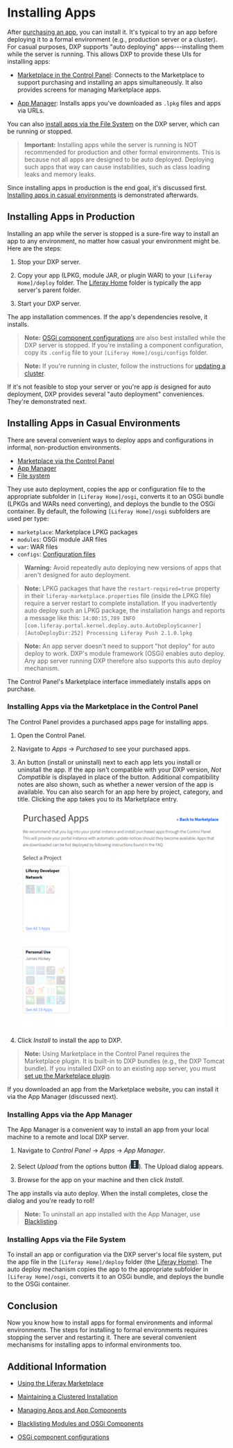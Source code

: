 # Installing Apps

After [purchasing an app](./02-using-the-liferay-marketplace.md), you can install it. It's typical to try an app before deploying it to a formal environment (e.g., production server or a cluster). For casual purposes, DXP supports "auto deploying" apps---installing them while the server is running. This allows DXP to provide these UIs for installing apps:

- [Marketplace in the Control Panel](#using-marketplace-in-the-control-panel): Connects to the Marketplace to support purchasing and installing an apps simultaneously. It also provides screens for managing Marketplace apps.

- [App Manager](#using-the-app-manager): Installs apps you've downloaded as `.lpkg` files and apps via URLs.

You can also [install apps via the File System](#using-the-file-system) on the DXP server, which can be running or stopped.

> **Important:** Installing apps while the server is running is NOT recommended for production and other formal environments. This is because not all apps are designed to be auto deployed. Deploying such apps that way can cause instabilities, such as class loading leaks and memory leaks.

Since installing apps in production is the end goal, it's discussed first. [Installing apps in casual environments](#installing-apps-in-casual-environments) is demonstrated afterwards.

## Installing Apps in Production

Installing an app while the server is stopped is a sure-fire way to install an app to any environment, no matter how casual your environment might be. Here are the steps:

1. Stop your DXP server.

1. Copy your app (LPKG, module JAR, or plugin WAR) to your `[Liferay Home]/deploy` folder. The [Liferay Home](../../../installation-and-upgrades/14-reference/01-liferay-home.md) folder is typically the app server's parent folder.

1. Start your DXP server.

The app installation commences. If the app's dependencies resolve, it installs.

> **Note:** [OSGi component configurations](https://help.liferay.com/hc/en-us/articles/360029131591-System-Settings#exporting-and-importing-configurations) are also best installed while the DXP server is stopped. If you're installing a component configuration, copy its `.config` file to your `[Liferay Home]/osgi/configs` folder. 

> **Note:** If you're running in cluster, follow the instructions for [updating a cluster](../../../installation-and-upgrades/10-maintaining-clusters/01-maintaining-clustered-installations.md).

If it's not feasible to stop your server or you're app *is* designed for auto deployment, DXP provides several "auto deployment" conveniences. They're demonstrated next.

## Installing Apps in Casual Environments

There are several convenient ways to deploy apps and configurations in informal, non-production environments.

- [Marketplace via the Control Panel](#using-marketplace-in-the-control-panel)
- [App Manager](#using-the-app-manager)
- [File system](#using-the-file-system)

They use auto deployment, copies the app or configuration file to the appropriate subfolder in `[Liferay Home]/osgi`, converts it to an OSGi bundle (LPKGs and WARs need converting), and deploys the bundle to the OSGi container. By default, the following `[Liferay Home]/osgi` subfolders are used per type:

- `marketplace`: Marketplace LPKG packages
- `modules`: OSGi module JAR files
- `war`: WAR files
- `configs`: [Configuration files](https://help.liferay.com/hc/en-us/articles/360029131591-System-Settings#exporting-and-importing-configurations)

> **Warning:** Avoid repeatedly auto deploying new versions of apps that aren't designed for auto deployment.

> **Note:** LPKG packages that have the `restart-required=true` property in their `liferay-marketplace.properties` file (inside the LPKG file) require a server restart to complete installation. If you inadvertently auto deploy such an LPKG package, the installation hangs and reports a message like this: `14:00:15,789 INFO  [com.liferay.portal.kernel.deploy.auto.AutoDeployScanner][AutoDeployDir:252] Processing Liferay Push 2.1.0.lpkg`

> **Note:** An app server doesn't need to support "hot deploy" for auto deploy to work. DXP's module framework (OSGi) enables auto deploy. Any app server running DXP therefore also supports this auto deploy mechanism.

The Control Panel's Marketplace interface immediately installs apps on purchase.

### Installing Apps via the Marketplace in the Control Panel

The Control Panel provides a purchased apps page for installing apps.

1. Open the Control Panel.

1. Navigate to *Apps* &rarr; *Purchased* to see your purchased apps.

1. An button (install or uninstall) next to each app lets you install or uninstall the app. If the app isn't compatible with your DXP version, *Not Compatible* is displayed in place of the button. Additional compatibility notes are also shown, such as whether a newer version of the app is available. You can also search for an app here by project, category, and title. Clicking the app takes you to its Marketplace entry.

    ![Figure 1: The Control Panel's purchased apps lets you manage your purchased apps from within a running Liferay instance.](./installing-apps/marketplace-purchased-apps.png)

1. Click *Install* to install the app to DXP.

> **Note:** Using Marketplace in the Control Panel requires the Marketplace plugin. It is built-in to DXP bundles (e.g., the DXP Tomcat bundle). If you installed DXP on to an existing app server, you must [set up the Marketplace plugin](..\..\..\installation-and-upgrades\01-installing-liferay-dxp\09-setting-up-marketplace.md).

If you downloaded an app from the Marketplace website, you can install it via the App Manager (discussed next).

### Installing Apps via the App Manager

The App Manager is a convenient way to install an app from your local machine to a remote and local DXP server.

1. Navigate to *Control Panel* &rarr; *Apps* &rarr; *App Manager*.

1. Select *Upload* from the options button (![Options](./installing-apps/icon-options.png)). The Upload dialog appears.

1. Browse for the app on your machine and then click *Install*.

The app installs via auto deploy. When the install completes, close the dialog and you're ready to roll!

> **Note:** To uninstall an app installed with the App Manager, use [Blacklisting](./05-blacklisting-modules-and-osgi-components.md).

### Installing Apps via the File System

To install an app or configuration via the DXP server's local file system, put the app file in the `[Liferay Home]/deploy` folder (the [Liferay Home](../../../installation-and-upgrades/14-reference/01-liferay-home.md)). The auto deploy mechanism copies the app to the appropriate subfolder in `[Liferay Home]/osgi`, converts it to an OSGi bundle, and deploys the bundle to the OSGi container.

## Conclusion

Now you know how to install apps for formal environments and informal environments. The steps for installing to formal environments requires stopping the server and restarting it. There are several convenient mechanisms for installing apps to informal environments too.

## Additional Information

- [Using the Liferay Marketplace](./02-using-the-liferay-marketplace.md)

- [Maintaining a Clustered Installation](../../../installation-and-upgrades/10-maintaining-clusters/01-maintaining-clustered-installations.md)

- [Managing Apps and App Components](./04-managing-apps-and-app-components.md)

- [Blacklisting Modules and OSGi Components](./05-blacklisting-modules-and-osgi-components.md)

- [OSGi component configurations](https://help.liferay.com/hc/en-us/articles/360029131591-System-Settings#exporting-and-importing-configurations)
